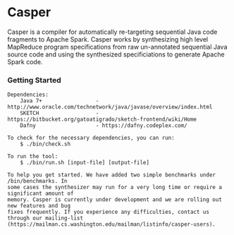 # Casper
Casper is a compiler for automatically re-targeting sequential Java code fragments
to Apache Spark. Casper works by synthesizing high level MapReduce program specifications
from raw un-annotated sequential Java source code and using the synthesized specificiations 
to generate Apache Spark code.

### Getting Started

    Dependencies:
        Java 7+                 - http://www.oracle.com/technetwork/java/javase/overview/index.html
        SKETCH                  - https://bitbucket.org/gatoatigrado/sketch-frontend/wiki/Home
        Dafny                   - https://dafny.codeplex.com/
        
    To check for the necessary dependencies, you can run:
        $ ./bin/check.sh

    To run the tool:
        $ ./bin/run.sh [input-file] [output-file]

    To help you get started. We have added two simple benchmarks under /bin/benchmarks. In
    some cases the synthesizer may run for a very long time or require a significant amount of
    memory. Casper is currently under development and we are rolling out new features and bug
    fixes frequently. If you experience any difficulties, contact us through our mailing-list
    (https://mailman.cs.washington.edu/mailman/listinfo/casper-users).
